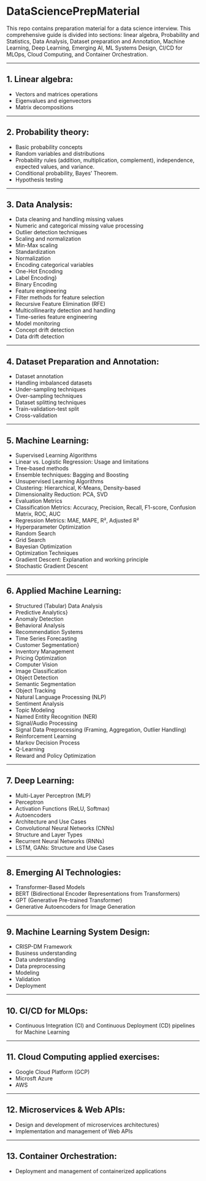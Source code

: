 # DataSciencePrepMaterial
This repo contains preparation material for a data science interview. This comprehensive guide is divided into sections: linear algebra, Probability and Statistics, Data Analysis, Dataset preparation and Annotation, Machine Learning, Deep Learning, Emerging AI, ML Systems Design, CI/CD for MLOps, Cloud Computing, and Container Orchestration. 

---
## 1. Linear algebra:
- Vectors and matrices operations
- Eigenvalues and eigenvectors
- Matrix decompositions
---
## 2. Probability theory:
- Basic probability concepts
- Random variables and distributions
- Probability rules (addition, multiplication, complement), independence, expected values, and variance.
- Conditional probability, Bayes’ Theorem.
- Hypothesis testing
---
## 3. Data Analysis:
- Data cleaning and handling missing values
- Numeric and categorical missing value processing
- Outlier detection techniques
- Scaling and normalization
- Min-Max scaling
- Standardization
- Normalization
- Encoding categorical variables
- One-Hot Encoding
- Label Encoding}
- Binary Encoding
- Feature engineering
- Filter methods for feature selection
- Recursive Feature Elimination (RFE)
- Multicollinearity detection and handling
- Time-series feature engineering
- Model monitoring
- Concept drift detection
- Data drift detection
---
## 4. Dataset Preparation and Annotation:
- Dataset annotation
- Handling imbalanced datasets
- Under-sampling techniques
- Over-sampling techniques
- Dataset splitting techniques
- Train-validation-test split
- Cross-validation
---
## 5. Machine Learning:
- Supervised Learning Algorithms
- Linear vs. Logistic Regression: Usage and limitations
- Tree-based methods
- Ensemble techniques: Bagging and Boosting
- Unsupervised Learning Algorithms
- Clustering: Hierarchical, K-Means, Density-based
- Dimensionality Reduction: PCA, SVD
- Evaluation Metrics
- Classification Metrics: Accuracy, Precision, Recall, F1-score, Confusion Matrix, ROC, AUC
- Regression Metrics: MAE, MAPE, R², Adjusted R²
- Hyperparameter Optimization
- Random Search
- Grid Search
- Bayesian Optimization
- Optimization Techniques
- Gradient Descent: Explanation and working principle
- Stochastic Gradient Descent
---
## 6. Applied Machine Learning:
- Structured (Tabular) Data Analysis
- Predictive Analytics}
- Anomaly Detection
- Behavioral Analysis
- Recommendation Systems
- Time Series Forecasting
- Customer Segmentation}
- Inventory Management
- Pricing Optimization
- Computer Vision
- Image Classification
- Object Detection
- Semantic Segmentation
- Object Tracking
- Natural Language Processing (NLP)
- Sentiment Analysis
- Topic Modeling
- Named Entity Recognition (NER)
- Signal/Audio Processing
- Signal Data Preprocessing (Framing, Aggregation, Outlier Handling)
- Reinforcement Learning
- Markov Decision Process
- Q-Learning
- Reward and Policy Optimization
---
## 7. Deep Learning:
- Multi-Layer Perceptron (MLP)
- Perceptron
- Activation Functions (ReLU, Softmax)
- Autoencoders
- Architecture and Use Cases
- Convolutional Neural Networks (CNNs)
- Structure and Layer Types
- Recurrent Neural Networks (RNNs)
- LSTM, GANs: Structure and Use Cases
---
## 8. Emerging AI Technologies:
- Transformer-Based Models
- BERT (Bidirectional Encoder Representations from Transformers)
- GPT (Generative Pre-trained Transformer)
- Generative Autoencoders for Image Generation
---
## 9. Machine Learning System Design:
- CRISP-DM Framework
- Business understanding
- Data understanding
- Data preprocessing
- Modeling
- Validation
- Deployment
---
## 10. CI/CD for MLOps:
- Continuous Integration (CI) and Continuous Deployment (CD) pipelines for Machine Learning
---
## 11. Cloud Computing applied exercises:
- Google Cloud Platform (GCP)
- Microsft Azure
- AWS
---
## 12. Microservices & Web APIs:
- Design and development of microservices architectures}
- Implementation and management of Web APIs
---
## 13. Container Orchestration:
- Deployment and management of containerized applications
